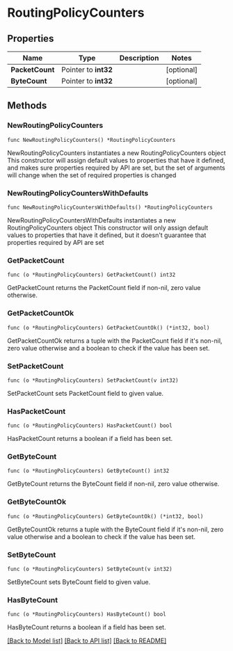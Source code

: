 # RoutingPolicyCounters

## Properties

Name | Type | Description | Notes
------------ | ------------- | ------------- | -------------
**PacketCount** | Pointer to **int32** |  | [optional] 
**ByteCount** | Pointer to **int32** |  | [optional] 

## Methods

### NewRoutingPolicyCounters

`func NewRoutingPolicyCounters() *RoutingPolicyCounters`

NewRoutingPolicyCounters instantiates a new RoutingPolicyCounters object
This constructor will assign default values to properties that have it defined,
and makes sure properties required by API are set, but the set of arguments
will change when the set of required properties is changed

### NewRoutingPolicyCountersWithDefaults

`func NewRoutingPolicyCountersWithDefaults() *RoutingPolicyCounters`

NewRoutingPolicyCountersWithDefaults instantiates a new RoutingPolicyCounters object
This constructor will only assign default values to properties that have it defined,
but it doesn't guarantee that properties required by API are set

### GetPacketCount

`func (o *RoutingPolicyCounters) GetPacketCount() int32`

GetPacketCount returns the PacketCount field if non-nil, zero value otherwise.

### GetPacketCountOk

`func (o *RoutingPolicyCounters) GetPacketCountOk() (*int32, bool)`

GetPacketCountOk returns a tuple with the PacketCount field if it's non-nil, zero value otherwise
and a boolean to check if the value has been set.

### SetPacketCount

`func (o *RoutingPolicyCounters) SetPacketCount(v int32)`

SetPacketCount sets PacketCount field to given value.

### HasPacketCount

`func (o *RoutingPolicyCounters) HasPacketCount() bool`

HasPacketCount returns a boolean if a field has been set.

### GetByteCount

`func (o *RoutingPolicyCounters) GetByteCount() int32`

GetByteCount returns the ByteCount field if non-nil, zero value otherwise.

### GetByteCountOk

`func (o *RoutingPolicyCounters) GetByteCountOk() (*int32, bool)`

GetByteCountOk returns a tuple with the ByteCount field if it's non-nil, zero value otherwise
and a boolean to check if the value has been set.

### SetByteCount

`func (o *RoutingPolicyCounters) SetByteCount(v int32)`

SetByteCount sets ByteCount field to given value.

### HasByteCount

`func (o *RoutingPolicyCounters) HasByteCount() bool`

HasByteCount returns a boolean if a field has been set.


[[Back to Model list]](../README.md#documentation-for-models) [[Back to API list]](../README.md#documentation-for-api-endpoints) [[Back to README]](../README.md)



